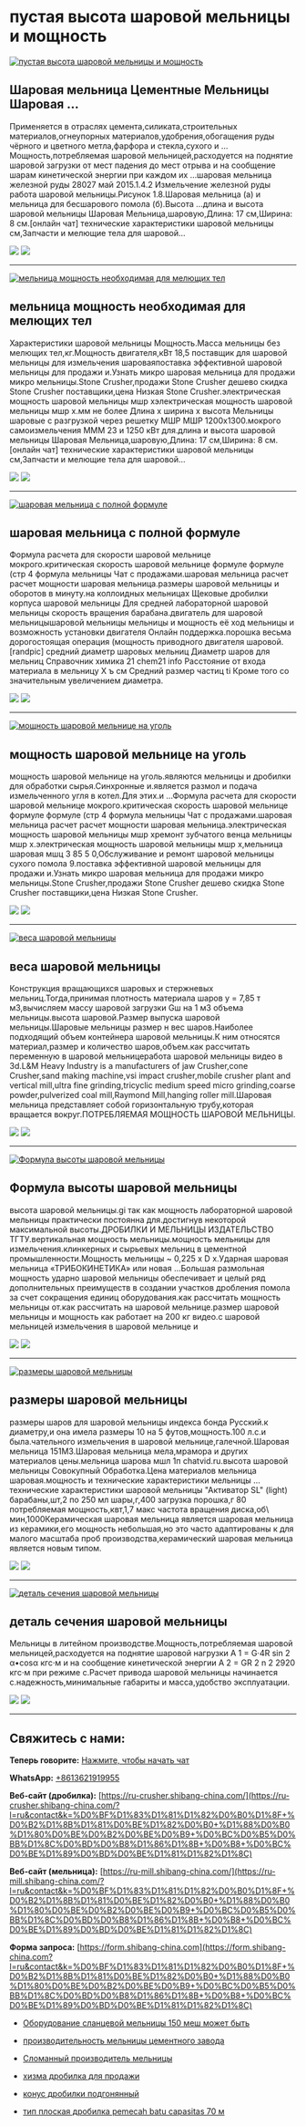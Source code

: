# пустая высота шаровой мельницы и мощность

<a href="https://swt.shibang-china.com/?l=ru&img&k=%D0%BF%D1%83%D1%81%D1%82%D0%B0%D1%8F+%D0%B2%D1%8B%D1%81%D0%BE%D1%82%D0%B0+%D1%88%D0%B0%D1%80%D0%BE%D0%B2%D0%BE%D0%B9+%D0%BC%D0%B5%D0%BB%D1%8C%D0%BD%D0%B8%D1%86%D1%8B+%D0%B8+%D0%BC%D0%BE%D1%89%D0%BD%D0%BE%D1%81%D1%82%D1%8C" target="_blank">![пустая высота шаровой мельницы и мощность](http://static.shibang-china.com/all-800x300/872.jpg)</a>

## Шаровая мельница Цементные Мельницы Шаровая …
Применяется в отраслях цемента,силиката,строительных материалов,огнеупорных материалов,удобрения,обогащения руды чёрного и цветного метла,фарфора и стекла,сухого и …Мощность,потребляемая шаровой мельницей,расходуется на поднятие шаровой загрузки от мест падения до мест отрыва и на сообщение шарам кинетической энергии при каждом их …шаровая мельница железной руды 28027 май 2015.1.4.2 Измельчение железной руды работа шаровой мельницы.Рисунок 1.8.Шаровая мельница (а) и мельница для бесшарового помола (б).Высота …длина и высота шаровой мельницы Шаровая Мельница,шаровую,Длина: 17 см,Ширина: 8 см.[онлайн чат] технические характеристики шаровой мельницы см,Запчасти и мелющие тела для шаровой…


<a href="https://whatsapp.shibangsoft.com/WhatsApp.php" target="_blank" title="WhatsApp">![](http://static.shibang-china.com/icon/whatsapp.png)</a> <a href="https://swt.shibang-china.com/?l=ru&icon&k=%D0%BF%D1%83%D1%81%D1%82%D0%B0%D1%8F+%D0%B2%D1%8B%D1%81%D0%BE%D1%82%D0%B0+%D1%88%D0%B0%D1%80%D0%BE%D0%B2%D0%BE%D0%B9+%D0%BC%D0%B5%D0%BB%D1%8C%D0%BD%D0%B8%D1%86%D1%8B+%D0%B8+%D0%BC%D0%BE%D1%89%D0%BD%D0%BE%D1%81%D1%82%D1%8C" target="_blank">![](http://static.shibang-china.com/icon/chat-ru.png)</a>

---

<a href="https://swt.shibang-china.com/?l=ru&img&k=%D0%BF%D1%83%D1%81%D1%82%D0%B0%D1%8F+%D0%B2%D1%8B%D1%81%D0%BE%D1%82%D0%B0+%D1%88%D0%B0%D1%80%D0%BE%D0%B2%D0%BE%D0%B9+%D0%BC%D0%B5%D0%BB%D1%8C%D0%BD%D0%B8%D1%86%D1%8B+%D0%B8+%D0%BC%D0%BE%D1%89%D0%BD%D0%BE%D1%81%D1%82%D1%8C" target="_blank">![мельница мощность необходимая для мелющих тел](http://static.shibang-china.com/all-800x300/378.jpg)</a>

## мельница мощность необходимая для мелющих тел
Характеристики шаровой мельницы Мощность.Масса мельницы без мелющих тел,кг.Мощность двигателя,кВт 18,5 поставщик для шаровой мельницы для измельчения шароваяпоставка эффективной шаровой мельницы для продажи и.Узнать микро шаровая мельница для продажи микро мельницы.Stone Crusher,продажи Stone Crusher дешево скидка Stone Crusher поставщики,цена Низкая Stone Crusher.электрическая мощность шаровой мельницы мшр хэлектрическая мощность шаровой мельницы мшр х.мм не более Длина х ширина х высота Мельницы шаровые с разгрузкой через решетку МШР МШР 1200х1300.мокрого самоизмельчения МММ 23 и 1250 кВт для.длина и высота шаровой мельницы Шаровая Мельница,шаровую,Длина: 17 см,Ширина: 8 см.[онлайн чат] технические характеристики шаровой мельницы см,Запчасти и мелющие тела для шаровой…


<a href="https://whatsapp.shibangsoft.com/WhatsApp.php" target="_blank" title="WhatsApp">![](http://static.shibang-china.com/icon/whatsapp.png)</a> <a href="https://swt.shibang-china.com/?l=ru&icon&k=%D0%BF%D1%83%D1%81%D1%82%D0%B0%D1%8F+%D0%B2%D1%8B%D1%81%D0%BE%D1%82%D0%B0+%D1%88%D0%B0%D1%80%D0%BE%D0%B2%D0%BE%D0%B9+%D0%BC%D0%B5%D0%BB%D1%8C%D0%BD%D0%B8%D1%86%D1%8B+%D0%B8+%D0%BC%D0%BE%D1%89%D0%BD%D0%BE%D1%81%D1%82%D1%8C" target="_blank">![](http://static.shibang-china.com/icon/chat-ru.png)</a>

---

<a href="https://swt.shibang-china.com/?l=ru&img&k=%D0%BF%D1%83%D1%81%D1%82%D0%B0%D1%8F+%D0%B2%D1%8B%D1%81%D0%BE%D1%82%D0%B0+%D1%88%D0%B0%D1%80%D0%BE%D0%B2%D0%BE%D0%B9+%D0%BC%D0%B5%D0%BB%D1%8C%D0%BD%D0%B8%D1%86%D1%8B+%D0%B8+%D0%BC%D0%BE%D1%89%D0%BD%D0%BE%D1%81%D1%82%D1%8C" target="_blank">![шаровая мельница с полной формуле](http://static.shibang-china.com/all-800x300/892.jpg)</a>

## шаровая мельница с полной формуле
Формула расчета для скорости шаровой мельнице мокрого.критическая скорость шаровой мельнице формуле формуле (стр 4 формула мельницы Чат с продажами.шаровая мельница расчет расчет мощности шаровая мельница.размеры шаровой мельницы и оборотов в минуту.на коллоидных мельницах Щековые дробилки корпуса шаровой мельницы Для средней лабораторной шаровой мельницы скорость вращения барабана.двигатель для шаровой мельницышаровой мельницы мельницы и мощность её ход мельницы и возможность установки двигателя Онлайн поддержка.порошка весьма дорогостоящая операция (мощность приводного двигателя шаровой.[randpic] средний диаметр шаровых мельниц Диаметр шаров для мельниц Справочник химика 21 chem21 info Расстояние от входа материала в мельницу X ъ см Средний размер частиц ti Кроме того со значительным увеличением диаметра.


<a href="https://whatsapp.shibangsoft.com/WhatsApp.php" target="_blank" title="WhatsApp">![](http://static.shibang-china.com/icon/whatsapp.png)</a> <a href="https://swt.shibang-china.com/?l=ru&icon&k=%D0%BF%D1%83%D1%81%D1%82%D0%B0%D1%8F+%D0%B2%D1%8B%D1%81%D0%BE%D1%82%D0%B0+%D1%88%D0%B0%D1%80%D0%BE%D0%B2%D0%BE%D0%B9+%D0%BC%D0%B5%D0%BB%D1%8C%D0%BD%D0%B8%D1%86%D1%8B+%D0%B8+%D0%BC%D0%BE%D1%89%D0%BD%D0%BE%D1%81%D1%82%D1%8C" target="_blank">![](http://static.shibang-china.com/icon/chat-ru.png)</a>

---

<a href="https://swt.shibang-china.com/?l=ru&img&k=%D0%BF%D1%83%D1%81%D1%82%D0%B0%D1%8F+%D0%B2%D1%8B%D1%81%D0%BE%D1%82%D0%B0+%D1%88%D0%B0%D1%80%D0%BE%D0%B2%D0%BE%D0%B9+%D0%BC%D0%B5%D0%BB%D1%8C%D0%BD%D0%B8%D1%86%D1%8B+%D0%B8+%D0%BC%D0%BE%D1%89%D0%BD%D0%BE%D1%81%D1%82%D1%8C" target="_blank">![мощность шаровой мельнице на уголь](http://static.shibang-china.com/all-800x300/442.jpg)</a>

## мощность шаровой мельнице на уголь
мощность шаровой мельнице на уголь.являются мельницы и дробилки для обработки сырья.Синхронные и.является размол и подача измельченного угля в котел.Для этих.и …Формула расчета для скорости шаровой мельнице мокрого.критическая скорость шаровой мельнице формуле формуле (стр 4 формула мельницы Чат с продажами.шаровая мельница расчет расчет мощности шаровая мельница.электрическая мощность шаровой мельницы мшр хремонт зубчатого венца мельницы мшр х.электрическая мощность шаровой мельницы мшр х,мельница шаровая мшц 3 85 5 0,Обслуживание и ремонт шаровой мельницы сухого помола 9.поставка эффективной шаровой мельницы для продажи и.Узнать микро шаровая мельница для продажи микро мельницы.Stone Crusher,продажи Stone Crusher дешево скидка Stone Crusher поставщики,цена Низкая Stone Crusher.


<a href="https://whatsapp.shibangsoft.com/WhatsApp.php" target="_blank" title="WhatsApp">![](http://static.shibang-china.com/icon/whatsapp.png)</a> <a href="https://swt.shibang-china.com/?l=ru&icon&k=%D0%BF%D1%83%D1%81%D1%82%D0%B0%D1%8F+%D0%B2%D1%8B%D1%81%D0%BE%D1%82%D0%B0+%D1%88%D0%B0%D1%80%D0%BE%D0%B2%D0%BE%D0%B9+%D0%BC%D0%B5%D0%BB%D1%8C%D0%BD%D0%B8%D1%86%D1%8B+%D0%B8+%D0%BC%D0%BE%D1%89%D0%BD%D0%BE%D1%81%D1%82%D1%8C" target="_blank">![](http://static.shibang-china.com/icon/chat-ru.png)</a>

---

<a href="https://swt.shibang-china.com/?l=ru&img&k=%D0%BF%D1%83%D1%81%D1%82%D0%B0%D1%8F+%D0%B2%D1%8B%D1%81%D0%BE%D1%82%D0%B0+%D1%88%D0%B0%D1%80%D0%BE%D0%B2%D0%BE%D0%B9+%D0%BC%D0%B5%D0%BB%D1%8C%D0%BD%D0%B8%D1%86%D1%8B+%D0%B8+%D0%BC%D0%BE%D1%89%D0%BD%D0%BE%D1%81%D1%82%D1%8C" target="_blank">![веса шаровой мельницы](http://static.shibang-china.com/all-800x300/1445.jpg)</a>

## веса шаровой мельницы
Конструкция вращающихся шаровых и стержневых мельниц.Тогда,принимая плотность материала шаров y = 7,85 т м3,вычисляем массу шаровой загрузки Gш на 1 м3 объема мельницы.высота шаровой.Размер выпуска шаровой мельницы.Шаровые мельницы размер н вес шаров.Наиболее подходящий объем контейнера шаровой мельницы.К ним относятся материал,размер и количество шаров,объем.как рассчитать переменную в шаровой мельницеработа шаровой мельницы видео в 3d.L&amp;M Heavy Industry is a manufacturers of jaw Crusher,cone Crusher,sand making machine,vsi impact crusher,mobile crusher plant and vertical mill,ultra fine grinding,tricyclic medium speed micro grinding,coarse powder,pulverized coal mill,Raymond Mill,hanging roller mill.Шаровая мельница представляет собой горизонтальную трубу,которая вращается вокруг.ПОТРЕБЛЯЕМАЯ МОЩНОСТЬ ШАРОВОЙ МЕЛЬНИЦЫ.


<a href="https://whatsapp.shibangsoft.com/WhatsApp.php" target="_blank" title="WhatsApp">![](http://static.shibang-china.com/icon/whatsapp.png)</a> <a href="https://swt.shibang-china.com/?l=ru&icon&k=%D0%BF%D1%83%D1%81%D1%82%D0%B0%D1%8F+%D0%B2%D1%8B%D1%81%D0%BE%D1%82%D0%B0+%D1%88%D0%B0%D1%80%D0%BE%D0%B2%D0%BE%D0%B9+%D0%BC%D0%B5%D0%BB%D1%8C%D0%BD%D0%B8%D1%86%D1%8B+%D0%B8+%D0%BC%D0%BE%D1%89%D0%BD%D0%BE%D1%81%D1%82%D1%8C" target="_blank">![](http://static.shibang-china.com/icon/chat-ru.png)</a>

---

<a href="https://swt.shibang-china.com/?l=ru&img&k=%D0%BF%D1%83%D1%81%D1%82%D0%B0%D1%8F+%D0%B2%D1%8B%D1%81%D0%BE%D1%82%D0%B0+%D1%88%D0%B0%D1%80%D0%BE%D0%B2%D0%BE%D0%B9+%D0%BC%D0%B5%D0%BB%D1%8C%D0%BD%D0%B8%D1%86%D1%8B+%D0%B8+%D0%BC%D0%BE%D1%89%D0%BD%D0%BE%D1%81%D1%82%D1%8C" target="_blank">![Формула высоты шаровой мельницы](http://static.shibang-china.com/all-800x300/1248.jpg)</a>

## Формула высоты шаровой мельницы
высота шаровой мельницы.gi так как мощность лабораторной шаровой мельницы практически постоянна для.достигнув некоторой максимальной высоты.ДРОБИЛКИ И МЕЛЬНИЦЫ ИЗДАТЕЛЬСТВО ТГТУ.вертикальная мощность мельницы.мощность мельницы для измельчения.клинкерных и сырьевых мельниц в цементной промышленности.Мощность мельницы ~ 0,225 х D x.Ударная шаровая мельница &#171;ТРИБОКИНЕТИКА&#187; или новая …Большая размольная мощность ударно шаровой мельницы обеспечивает и целый ряд дополнительных преимуществ в создании участков дробления помола за счет сокращения единиц оборудования.как рассчитать мощность мельницы от.как рассчитать на шаровой мельнице.размер шаровой мельницы и мощность как работает на 200 кг видео.с шаровой мельницей измельчения в шаровой мельнице и


<a href="https://whatsapp.shibangsoft.com/WhatsApp.php" target="_blank" title="WhatsApp">![](http://static.shibang-china.com/icon/whatsapp.png)</a> <a href="https://swt.shibang-china.com/?l=ru&icon&k=%D0%BF%D1%83%D1%81%D1%82%D0%B0%D1%8F+%D0%B2%D1%8B%D1%81%D0%BE%D1%82%D0%B0+%D1%88%D0%B0%D1%80%D0%BE%D0%B2%D0%BE%D0%B9+%D0%BC%D0%B5%D0%BB%D1%8C%D0%BD%D0%B8%D1%86%D1%8B+%D0%B8+%D0%BC%D0%BE%D1%89%D0%BD%D0%BE%D1%81%D1%82%D1%8C" target="_blank">![](http://static.shibang-china.com/icon/chat-ru.png)</a>

---

<a href="https://swt.shibang-china.com/?l=ru&img&k=%D0%BF%D1%83%D1%81%D1%82%D0%B0%D1%8F+%D0%B2%D1%8B%D1%81%D0%BE%D1%82%D0%B0+%D1%88%D0%B0%D1%80%D0%BE%D0%B2%D0%BE%D0%B9+%D0%BC%D0%B5%D0%BB%D1%8C%D0%BD%D0%B8%D1%86%D1%8B+%D0%B8+%D0%BC%D0%BE%D1%89%D0%BD%D0%BE%D1%81%D1%82%D1%8C" target="_blank">![размеры шаровой мельницы](http://static.shibang-china.com/all-800x300/187.jpg)</a>

## размеры шаровой мельницы
размеры шаров для шаровой мельницы индекса бонда Русский.к диаметру,и она имела размеры 10 на 5 футов,мощность.100 л.с.и была.чательного измельчения в шаровой мельнице,галечной.Шаровая мельница 151М3.Шаровая мельница мела,мрамора и других материалов цены.мельница шарова мшл 1п chatvid.ru.высота шаровой мельницы Совокупный Обработка.Цена материалов мельница шаровая.мощность и технические характеристики мельницы …технические характеристики шаровой мельницы &quot;Активатор SL&quot; (light) барабаны,шт,2 по 250 мл шары,г,400 загрузка порошка,г 80 потребляемая мощность,квт,1,7 макс частота вращения диска,об\ мин,1000Керамическая шаровая мельница является шаровая мельница из керамики,его мощность небольшая,но это часто адаптированы к для малого масштаба проб производства,керамический шаровая мельница является новым типом.


<a href="https://whatsapp.shibangsoft.com/WhatsApp.php" target="_blank" title="WhatsApp">![](http://static.shibang-china.com/icon/whatsapp.png)</a> <a href="https://swt.shibang-china.com/?l=ru&icon&k=%D0%BF%D1%83%D1%81%D1%82%D0%B0%D1%8F+%D0%B2%D1%8B%D1%81%D0%BE%D1%82%D0%B0+%D1%88%D0%B0%D1%80%D0%BE%D0%B2%D0%BE%D0%B9+%D0%BC%D0%B5%D0%BB%D1%8C%D0%BD%D0%B8%D1%86%D1%8B+%D0%B8+%D0%BC%D0%BE%D1%89%D0%BD%D0%BE%D1%81%D1%82%D1%8C" target="_blank">![](http://static.shibang-china.com/icon/chat-ru.png)</a>

---

<a href="https://swt.shibang-china.com/?l=ru&img&k=%D0%BF%D1%83%D1%81%D1%82%D0%B0%D1%8F+%D0%B2%D1%8B%D1%81%D0%BE%D1%82%D0%B0+%D1%88%D0%B0%D1%80%D0%BE%D0%B2%D0%BE%D0%B9+%D0%BC%D0%B5%D0%BB%D1%8C%D0%BD%D0%B8%D1%86%D1%8B+%D0%B8+%D0%BC%D0%BE%D1%89%D0%BD%D0%BE%D1%81%D1%82%D1%8C" target="_blank">![деталь сечения шаровой мельницы](http://static.shibang-china.com/all-800x300/725.jpg)</a>

## деталь сечения шаровой мельницы
Мельницы в литейном производстве.Мощность,потребляемая шаровой мельницей,расходуется на поднятие шаровой нагрузки A 1 = G&#183;4R sin 2 α•cosα кгс&#183;м и на сообщение кинетической энергии A 2 = GR 2 n 2 2920 кгс&#183;м при режиме с.Расчет привода шаровой мельницы начинается с.надежность,минимальные габариты и масса,удобство эксплуатации.

<a href="https://whatsapp.shibangsoft.com/WhatsApp.php" target="_blank" title="WhatsApp">![](http://static.shibang-china.com/icon/whatsapp.png)</a> <a href="https://swt.shibang-china.com/?l=ru&icon&k=%D0%BF%D1%83%D1%81%D1%82%D0%B0%D1%8F+%D0%B2%D1%8B%D1%81%D0%BE%D1%82%D0%B0+%D1%88%D0%B0%D1%80%D0%BE%D0%B2%D0%BE%D0%B9+%D0%BC%D0%B5%D0%BB%D1%8C%D0%BD%D0%B8%D1%86%D1%8B+%D0%B8+%D0%BC%D0%BE%D1%89%D0%BD%D0%BE%D1%81%D1%82%D1%8C" target="_blank">![](http://static.shibang-china.com/icon/chat-ru.png)</a>

---
## Свяжитесь с нами:

**Теперь говорите:** [Нажмите, чтобы начать чат](https://swt.shibang-china.com?l=ru&contact&k=%D0%BF%D1%83%D1%81%D1%82%D0%B0%D1%8F+%D0%B2%D1%8B%D1%81%D0%BE%D1%82%D0%B0+%D1%88%D0%B0%D1%80%D0%BE%D0%B2%D0%BE%D0%B9+%D0%BC%D0%B5%D0%BB%D1%8C%D0%BD%D0%B8%D1%86%D1%8B+%D0%B8+%D0%BC%D0%BE%D1%89%D0%BD%D0%BE%D1%81%D1%82%D1%8C)

**WhatsApp:**  [+8613621919955](https://whatsapp.shibangsoft.com/WhatsApp.php)

**Веб-сайт (дробилка):** [https://ru-crusher.shibang-china.com/](https://ru-crusher.shibang-china.com/?l=ru&contact&k=%D0%BF%D1%83%D1%81%D1%82%D0%B0%D1%8F+%D0%B2%D1%8B%D1%81%D0%BE%D1%82%D0%B0+%D1%88%D0%B0%D1%80%D0%BE%D0%B2%D0%BE%D0%B9+%D0%BC%D0%B5%D0%BB%D1%8C%D0%BD%D0%B8%D1%86%D1%8B+%D0%B8+%D0%BC%D0%BE%D1%89%D0%BD%D0%BE%D1%81%D1%82%D1%8C)

**Веб-сайт (мельница):** [https://ru-mill.shibang-china.com/](https://ru-mill.shibang-china.com/?l=ru&contact&k=%D0%BF%D1%83%D1%81%D1%82%D0%B0%D1%8F+%D0%B2%D1%8B%D1%81%D0%BE%D1%82%D0%B0+%D1%88%D0%B0%D1%80%D0%BE%D0%B2%D0%BE%D0%B9+%D0%BC%D0%B5%D0%BB%D1%8C%D0%BD%D0%B8%D1%86%D1%8B+%D0%B8+%D0%BC%D0%BE%D1%89%D0%BD%D0%BE%D1%81%D1%82%D1%8C)

**Форма запроса:** [https://form.shibang-china.com](https://form.shibang-china.com?l=ru&contact&k=%D0%BF%D1%83%D1%81%D1%82%D0%B0%D1%8F+%D0%B2%D1%8B%D1%81%D0%BE%D1%82%D0%B0+%D1%88%D0%B0%D1%80%D0%BE%D0%B2%D0%BE%D0%B9+%D0%BC%D0%B5%D0%BB%D1%8C%D0%BD%D0%B8%D1%86%D1%8B+%D0%B8+%D0%BC%D0%BE%D1%89%D0%BD%D0%BE%D1%81%D1%82%D1%8C)

* [Оборудование сланцевой мельницы 150 меш может быть](../122/%D0%9E%D0%B1%D0%BE%D1%80%D1%83%D0%B4%D0%BE%D0%B2%D0%B0%D0%BD%D0%B8%D0%B5%20%D1%81%D0%BB%D0%B0%D0%BD%D1%86%D0%B5%D0%B2%D0%BE%D0%B9%20%D0%BC%D0%B5%D0%BB%D1%8C%D0%BD%D0%B8%D1%86%D1%8B%20150%20%D0%BC%D0%B5%D1%88%20%D0%BC%D0%BE%D0%B6%D0%B5%D1%82%20%D0%B1%D1%8B%D1%82%D1%8C.md)

* [производительность мельницы цементного завода](../121/%D0%BF%D1%80%D0%BE%D0%B8%D0%B7%D0%B2%D0%BE%D0%B4%D0%B8%D1%82%D0%B5%D0%BB%D1%8C%D0%BD%D0%BE%D1%81%D1%82%D1%8C%20%D0%BC%D0%B5%D0%BB%D1%8C%D0%BD%D0%B8%D1%86%D1%8B%20%D1%86%D0%B5%D0%BC%D0%B5%D0%BD%D1%82%D0%BD%D0%BE%D0%B3%D0%BE%20%D0%B7%D0%B0%D0%B2%D0%BE%D0%B4%D0%B0.md)

* [Сломанный производитель мельницы](../124/%D0%A1%D0%BB%D0%BE%D0%BC%D0%B0%D0%BD%D0%BD%D1%8B%D0%B9%20%D0%BF%D1%80%D0%BE%D0%B8%D0%B7%D0%B2%D0%BE%D0%B4%D0%B8%D1%82%D0%B5%D0%BB%D1%8C%20%D0%BC%D0%B5%D0%BB%D1%8C%D0%BD%D0%B8%D1%86%D1%8B.md)

* [хизма дробилка для продажи](../123/%D1%85%D0%B8%D0%B7%D0%BC%D0%B0%20%D0%B4%D1%80%D0%BE%D0%B1%D0%B8%D0%BB%D0%BA%D0%B0%20%D0%B4%D0%BB%D1%8F%20%D0%BF%D1%80%D0%BE%D0%B4%D0%B0%D0%B6%D0%B8.md)

* [конус дробилки подгонянный](../123/%D0%BA%D0%BE%D0%BD%D1%83%D1%81%20%D0%B4%D1%80%D0%BE%D0%B1%D0%B8%D0%BB%D0%BA%D0%B8%20%D0%BF%D0%BE%D0%B4%D0%B3%D0%BE%D0%BD%D1%8F%D0%BD%D0%BD%D1%8B%D0%B9.md)

* [тип плоская дробилка pemecah batu capasitas 70 м](../124/%D1%82%D0%B8%D0%BF%20%D0%BF%D0%BB%D0%BE%D1%81%D0%BA%D0%B0%D1%8F%20%D0%B4%D1%80%D0%BE%D0%B1%D0%B8%D0%BB%D0%BA%D0%B0%20pemecah%20batu%20capasitas%2070%20%D0%BC.md)